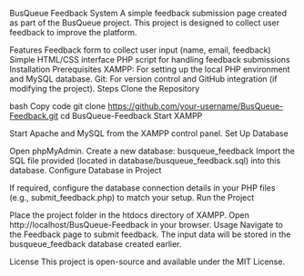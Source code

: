 BusQueue Feedback System
A simple feedback submission page created as part of the BusQueue project. This project is designed to collect user feedback to improve the platform.

Features
Feedback form to collect user input (name, email, feedback)
Simple HTML/CSS interface
PHP script for handling feedback submissions
Installation
Prerequisites
XAMPP: For setting up the local PHP environment and MySQL database.
Git: For version control and GitHub integration (if modifying the project).
Steps
Clone the Repository

bash
Copy code
git clone https://github.com/your-username/BusQueue-Feedback.git
cd BusQueue-Feedback
Start XAMPP

Start Apache and MySQL from the XAMPP control panel.
Set Up Database

Open phpMyAdmin.
Create a new database: busqueue_feedback
Import the SQL file provided (located in database/busqueue_feedback.sql) into this database.
Configure Database in Project

If required, configure the database connection details in your PHP files (e.g., submit_feedback.php) to match your setup.
Run the Project

Place the project folder in the htdocs directory of XAMPP.
Open http://localhost/BusQueue-Feedback in your browser.
Usage
Navigate to the Feedback page to submit feedback. The input data will be stored in the busqueue_feedback database created earlier.

License
This project is open-source and available under the MIT License.
